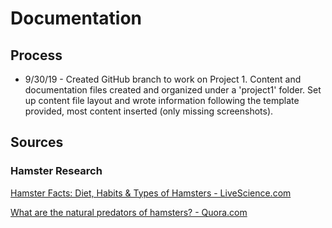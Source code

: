 # Documentation

## Process

- 9/30/19 - Created GitHub branch to work on Project 1. Content and documentation files created and organized under a 'project1' folder. Set up content file layout and wrote information following the template provided, most content inserted (only missing screenshots).    

## Sources

### Hamster Research

[Hamster Facts: Diet, Habits & Types of Hamsters - LiveScience.com](https://www.livescience.com/27169-hamsters.html)

[What are the natural predators of hamsters? - Quora.com](https://www.quora.com/What-are-the-natural-predators-of-hamsters)

